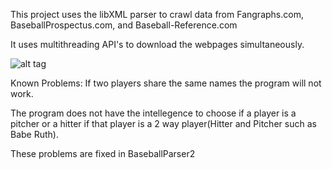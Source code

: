This project uses the libXML parser to crawl data from Fangraphs.com, BaseballProspectus.com, and Baseball-Reference.com

It uses multithreading API's to download the webpages simultaneously.

![alt tag](http://cl.ly/RuWc/Screen%20Shot%202013-10-11%20at%203.33.04%20PM.png)

Known Problems:
If two players share the same names the program will not work.

The program does not have the intellegence to choose if a player is a pitcher or a hitter if that player is a 2 way player(Hitter and Pitcher such as Babe Ruth).

These problems are fixed in BaseballParser2
